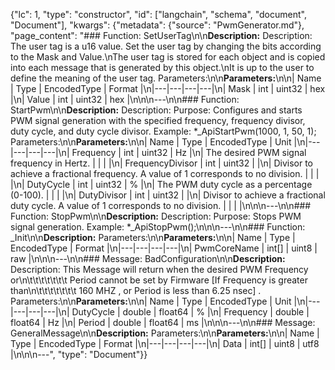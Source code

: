 {"lc": 1, "type": "constructor", "id": ["langchain", "schema", "document", "Document"], "kwargs": {"metadata": {"source": "PwmGenerator.md"}, "page_content": "### Function: SetUserTag\n\n**Description:** Description: The user tag is a u16 value. Set the user tag by changing the bits according to the Mask and Value.\nThe user tag is stored for each object and is copied into each message that is generated by this object.\nIt is up to the user to define the meaning of the user tag. Parameters:\n\n**Parameters:**\n\n| Name | Type | EncodedType | Format |\n|---|---|---|---|\n| Mask | int | uint32 | hex |\n| Value | int | uint32 | hex |\n\n\n---\n\n### Function: StartPwm\n\n**Description:** Description: Purpose: Configures and starts PWM signal generation with the specified frequency, frequency divisor, duty cycle, and duty cycle divisor. Example: *_ApiStartPwm(1000, 1, 50, 1); Parameters:\n\n**Parameters:**\n\n| Name | Type | EncodedType | Unit |\n|---|---|---|---|\n| Frequency | int | uint32 | Hz |\n| The desired PWM signal frequency in Hertz. |  |  |  |\n| FrequencyDivisor | int | uint32 |  |\n| Divisor to achieve a fractional frequency. A value of 1 corresponds to no division. |  |  |  |\n| DutyCycle | int | uint32 | % |\n| The PWM duty cycle as a percentage (0-100). |  |  |  |\n| DutyDivisor | int | uint32 |  |\n| Divisor to achieve a fractional duty cycle. A value of 1 corresponds to no division. |  |  |  |\n\n\n---\n\n### Function: StopPwm\n\n**Description:** Description: Purpose: Stops PWM signal generation. Example: *_ApiStopPwm();\n\n\n---\n\n### Function: _Init\n\n**Description:** Parameters:\n\n**Parameters:**\n\n| Name | Type | EncodedType | Format |\n|---|---|---|---|\n| PwmCoreName | int[] | uint8 | raw |\n\n\n---\n\n### Message: BadConfiguration\n\n**Description:** Description:  This Message will return when the desired PWM Frequency or\n\t\t\t\t\t\t\t  Period cannot be set by Firmware [If Frequency is greater than\n\t\t\t\t\t\t\t  160 MHZ , or Period is less than 6.25 nsec] . Parameters:\n\n**Parameters:**\n\n| Name | Type | EncodedType | Unit |\n|---|---|---|---|\n| DutyCycle | double | float64 | % |\n| Frequency | double | float64 | Hz |\n| Period | double | float64 | ms |\n\n\n---\n\n### Message: GeneralMessage\n\n**Description:** Parameters:\n\n**Parameters:**\n\n| Name | Type | EncodedType | Format |\n|---|---|---|---|\n| Data | int[] | uint8 | utf8 |\n\n\n---", "type": "Document"}}